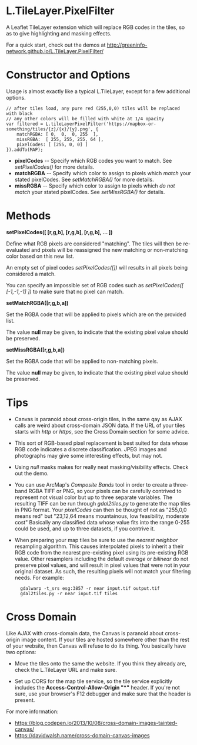 # L.TileLayer.PixelFilter

A Leaflet TileLayer extension which will replace RGB codes in the tiles, so as to give highlighting and masking effects.

For a quick start, check out the demos at http://greeninfo-network.github.io/L.TileLayer.PixelFilter/

# Constructor and Options

Usage is almost exactly like a typical L.TileLayer, except for a few additional options.

    // after tiles load, any pure red (255,0,0) tiles will be replaced with black
    // any other colors will be filled with white at 1/4 opacity
    var filtered = L.tileLayerPixelFilter('https://mapbox-or-something/tiles/{z}/{x}/{y}.png', {
        matchRGBA: [ 0,  0,  0, 255  ],
        missRGBA:  [ 255, 255, 255, 64 ],
        pixelCodes: [ [255, 0, 0] ]
    }).addTo(MAP);

* **pixelCodes** -- Specify which RGB codes you want to match. See *setPixelCodes()* for more details.
* **matchRGBA** -- Specify which color to assign to pixels which *match* your stated pixelCodes. See *setMatchRGBA()* for more details.
* **missRGBA** -- Specify which color to assign to pixels which *do not match* your stated pixelCodes. See *setMissRGBA()* for details.

# Methods

**setPixelCodes([ [r,g,b], [r,g,b], [r,g,b], ... ])**

Define what RGB pixels are considered "matching". The tiles will then be re-evaluated and pixels will be reassigned the new matching or non-matching color based on this new list.

An empty set of pixel codes *setPixelCodes([])* will results in all pixels being considered a match.

You can specify an impossible set of RGB codes such as *setPixelCodes([ [-1,-1,-1] ])* to make sure that no pixel can match.

**setMatchRGBA([r,g,b,a])**

Set the RGBA code that will be applied to pixels which are on the provided list.

The value **null** may be given, to indicate that the existing pixel value should be preserved.


**setMissRGBA([r,g,b,a])**

Set the RGBA code that will be applied to non-matching pixels.

The value **null** may be given, to indicate that the existing pixel value should be preserved.

# Tips

* Canvas is paranoid about cross-origin tiles, in the same qay as AJAX calls are weird about cross-domain JSON data. If the URL of your tiles starts with *http* or *https*, see the Cross Domain section for some advice.

* This sort of RGB-based pixel replacement is best suited for data whose RGB code indicates a discrete classification. JPEG images and photographs may give some interesting effects, but may not.

* Using *null* masks makes for really neat masking/visibility effects. Check out the demo.

* You can use ArcMap's *Composite Bands* tool in order to create a three-band RGBA TIFF or PNG, so your pixels can be carefully contrived to represent not visual color but up to three separate variables. The resulting TIFF can be run through *gdal2tiles.py* to generate the map tiles in PNG format. Your *pixelCodes* can then be thought of not as "255,0,0 means red" but "23,12,64 means mountainous, low feasibility, moderate cost" Basically any classified data whose value fits into the range 0-255 could be used, and up to three datasets, if you contrive it.

* When preparing your map tiles be sure to use the *nearest neighbor* resampling algorithm. This causes interpolated pixels to inherit a their RGB code from the nearest pre-existing pixel using its pre-existing RGB value. Other resamplers including the default *average* or *bilinear* do not preserve pixel values, and will result in pixel values that were not in your original dataset. As such, the resulting pixels will not match your filtering needs. For example:

        gdalwarp -t_srs esg:3857 -r near input.tif output.tif
        gdal2tiles.py -r near input.tif tiles

# Cross Domain

Like AJAX with cross-domain data, the Canvas is paranoid about cross-origin image content. If your tiles are hosted somewhere other than the rest of your website, then Canvas will refuse to do its thing. You basically have two options:

* Move the tiles onto the same the website. If you think they already are, check the L.TileLayer URL and make sure.

* Set up CORS for the map tile service, so the tile service explicitly includes the **Access-Control-Allow-Origin "*"** header. If you're not sure, use your browser's F12 debugger and make sure that the header is present.

For more information:
* https://blog.codepen.io/2013/10/08/cross-domain-images-tainted-canvas/
* https://davidwalsh.name/cross-domain-canvas-images
